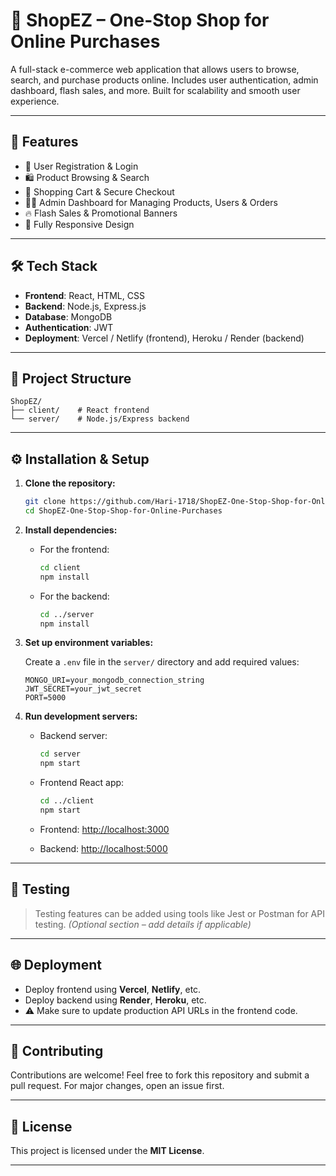 # 🛒 ShopEZ – One-Stop Shop for Online Purchases

A full-stack e-commerce web application that allows users to browse, search, and purchase products online. Includes user authentication, admin dashboard, flash sales, and more. Built for scalability and smooth user experience.

---

## 🚀 Features

* 👤 User Registration & Login
* 🛍️ Product Browsing & Search
* 🛒 Shopping Cart & Secure Checkout
* 🧑‍💼 Admin Dashboard for Managing Products, Users & Orders
* 🔥 Flash Sales & Promotional Banners
* 📱 Fully Responsive Design

---

## 🛠️ Tech Stack

* **Frontend**: React, HTML, CSS
* **Backend**: Node.js, Express.js
* **Database**: MongoDB
* **Authentication**: JWT
* **Deployment**: Vercel / Netlify (frontend), Heroku / Render (backend)

---

## 📁 Project Structure

```
ShopEZ/
├── client/    # React frontend
└── server/    # Node.js/Express backend
```

---

## ⚙️ Installation & Setup

1. **Clone the repository:**

   ```bash
   git clone https://github.com/Hari-1718/ShopEZ-One-Stop-Shop-for-Online-Purchases.git
   cd ShopEZ-One-Stop-Shop-for-Online-Purchases
   ```

2. **Install dependencies:**

   * For the frontend:

     ```bash
     cd client
     npm install
     ```

   * For the backend:

     ```bash
     cd ../server
     npm install
     ```

3. **Set up environment variables:**

   Create a `.env` file in the `server/` directory and add required values:

   ```env
   MONGO_URI=your_mongodb_connection_string
   JWT_SECRET=your_jwt_secret
   PORT=5000
   ```

4. **Run development servers:**

   * Backend server:

     ```bash
     cd server
     npm start
     ```

   * Frontend React app:

     ```bash
     cd ../client
     npm start
     ```

   * Frontend: [http://localhost:3000](http://localhost:3000)

   * Backend: [http://localhost:5000](http://localhost:5000)

---

## 🧪 Testing

> Testing features can be added using tools like Jest or Postman for API testing. *(Optional section – add details if applicable)*

---

## 🌐 Deployment

* Deploy frontend using **Vercel**, **Netlify**, etc.
* Deploy backend using **Render**, **Heroku**, etc.
* ⚠️ Make sure to update production API URLs in the frontend code.

---

## 🤝 Contributing

Contributions are welcome!
Feel free to fork this repository and submit a pull request. For major changes, open an issue first.

---

## 📄 License

This project is licensed under the **MIT License**.

---

